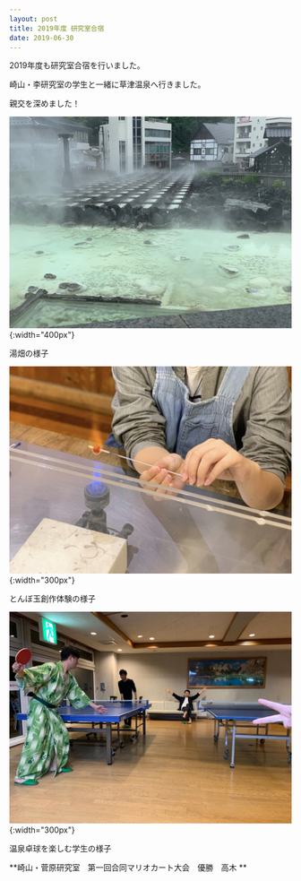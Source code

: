 ```yaml
---
layout: post
title: 2019年度 研究室合宿
date: 2019-06-30
---
```


2019年度も研究室合宿を行いました。

崎山・李研究室の学生と一緒に草津温泉へ行きました。

親交を深めました！

![yubatake](/fig/190630_trip_yubatake.JPG){:width="400px"}

湯畑の様子

![tombo](/fig/190630_trip_tombo.jpg){:width="300px"}

とんぼ玉創作体験の様子

![table_tennis](/fig/190630_trip_tennis.JPG){:width="300px"}

温泉卓球を楽しむ学生の様子


**崎山・菅原研究室　第一回合同マリオカート大会　優勝　高木 **
